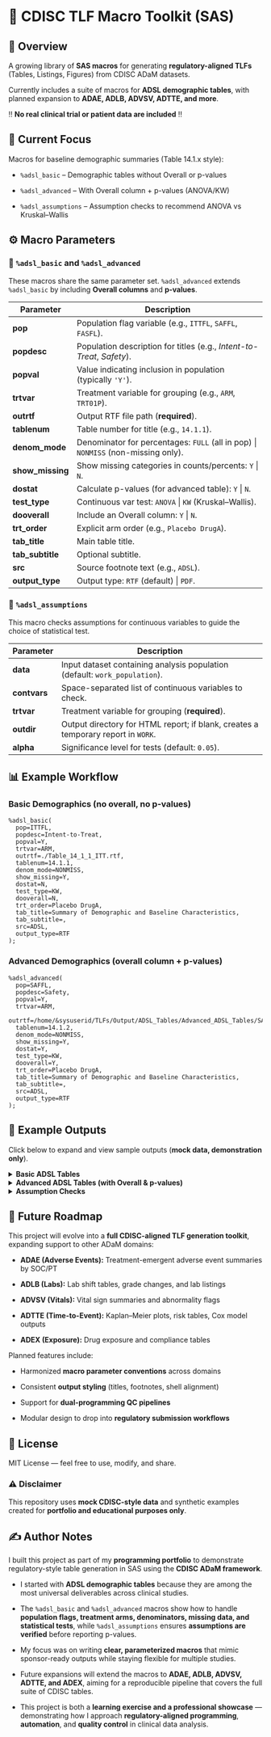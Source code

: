# 💾 CDISC TLF Macro Toolkit (SAS)

## 📌 Overview

A growing library of **SAS macros** for generating **regulatory-aligned TLFs** (Tables, Listings, Figures) from CDISC ADaM datasets.

Currently includes a suite of macros for **ADSL demographic tables**, with planned expansion to **ADAE, ADLB, ADVSV, ADTTE, and more**.

‼️ **No real clinical trial or patient data are included** ‼️

## 🤔 Current Focus

Macros for baseline demographic summaries (Table 14.1.x style):

-   `%adsl_basic` – Demographic tables without Overall or p-values

-   `%adsl_advanced` – With Overall column + p-values (ANOVA/KW)

-   `%adsl_assumptions` – Assumption checks to recommend ANOVA vs Kruskal–Wallis

## ⚙️ Macro Parameters

### 🔹 `%adsl_basic` and `%adsl_advanced`

These macros share the same parameter set. `%adsl_advanced` extends `%adsl_basic` by including **Overall columns** and **p-values**.

| Parameter        | Description                                                                 |
|------------------|-----------------------------------------------------------------------------|
| **pop**          | Population flag variable (e.g., `ITTFL`, `SAFFL`, `FASFL`).                 |
| **popdesc**      | Population description for titles (e.g., *Intent-to-Treat*, *Safety*).      |
| **popval**       | Value indicating inclusion in population (typically `'Y'`).                 |
| **trtvar**       | Treatment variable for grouping (e.g., `ARM`, `TRT01P`).                    |
| **outrtf**       | Output RTF file path (**required**).                                        |
| **tablenum**     | Table number for title (e.g., `14.1.1`).                                    |
| **denom_mode**   | Denominator for percentages: `FULL` (all in pop) \| `NONMISS` (non-missing only). |
| **show_missing** | Show missing categories in counts/percents: `Y` \| `N`.                     |
| **dostat**       | Calculate p-values (for advanced table): `Y` \| `N`.                        |
| **test_type**    | Continuous var test: `ANOVA` \| `KW` (Kruskal–Wallis).                      |
| **dooverall**    | Include an Overall column: `Y` \| `N`.                                      |
| **trt_order**    | Explicit arm order (e.g., `Placebo DrugA`).                                 |
| **tab_title**    | Main table title.                                                           |
| **tab_subtitle** | Optional subtitle.                                                          |
| **src**          | Source footnote text (e.g., `ADSL`).                                        |
| **output_type**  | Output type: `RTF` (default) \| `PDF`.  

### 🔹 `%adsl_assumptions`

This macro checks assumptions for continuous variables to guide the choice of statistical test.

| Parameter     | Description                                                                          |
|---------------|--------------------------------------------------------------------------------------|
| **data**      | Input dataset containing analysis population (default: `work_population`).           |
| **contvars**  | Space-separated list of continuous variables to check.                               |
| **trtvar**    | Treatment variable for grouping (**required**).                                      |
| **outdir**    | Output directory for HTML report; if blank, creates a temporary report in `WORK`.    |
| **alpha**     | Significance level for tests (default: `0.05`).    

## 📊 Example Workflow

### Basic Demographics (no overall, no p-values)

``` sas
%adsl_basic(
  pop=ITTFL,
  popdesc=Intent-to-Treat,
  popval=Y,
  trtvar=ARM,
  outrtf=./Table_14_1_1_ITT.rtf,
  tablenum=14.1.1,
  denom_mode=NONMISS,
  show_missing=Y,
  dostat=N,
  test_type=KW,
  dooverall=N,
  trt_order=Placebo DrugA,
  tab_title=Summary of Demographic and Baseline Characteristics,
  tab_subtitle=,
  src=ADSL,
  output_type=RTF
);
```

### Advanced Demographics (overall column + p-values)

``` sas
%adsl_advanced(
  pop=SAFFL,
  popdesc=Safety,
  popval=Y,
  trtvar=ARM,
  outrtf=/home/&sysuserid/TLFs/Output/ADSL_Tables/Advanced_ADSL_Tables/SAF_Population/Table_14_1_2_SAF.rtf,
  tablenum=14.1.2,
  denom_mode=NONMISS,
  show_missing=Y,
  dostat=Y,
  test_type=KW,
  dooverall=Y,
  trt_order=Placebo DrugA,
  tab_title=Summary of Demographic and Baseline Characteristics,
  tab_subtitle=,
  src=ADSL,
  output_type=RTF
);
```

## 📄 Example Outputs  

Click below to expand and view sample outputs (**mock data, demonstration only**).  

<details>
<summary><strong>Basic ADSL Tables</strong></summary>

- [ITT Population (Table 14.1.1, PDF)](Output/ADSL_Tables/Basic_ADSL_Tables/ITT_Population/Table_14_1_1_ITT.pdf)  
- [ITT Population (Table 14.1.1, RTF)](Output/ADSL_Tables/Basic_ADSL_Tables/ITT_Population/Table_14_1_1_ITT.rtf)  
- [SAF Population (Table 14.1.2, PDF)](Output/ADSL_Tables/Basic_ADSL_Tables/SAF_Population/Table_14_1_2_SAF.pdf)  
- [SAF Population (Table 14.1.2, RTF)](Output/ADSL_Tables/Basic_ADSL_Tables/SAF_Population/Table_14_1_2_SAF.rtf)  
- [FAS Population (Table 14.1.3, PDF)](Output/ADSL_Tables/Basic_ADSL_Tables/FAS_Population/Table_14_1_3_FAS.pdf)  
- [FAS Population (Table 14.1.3, RTF)](Output/ADSL_Tables/Basic_ADSL_Tables/FAS_Population/Table_14_1_3_FAS.rtf)  

</details>

<details>
<summary><strong>Advanced ADSL Tables (with Overall & p-values)</strong></summary>

- [ITT Population (Table 14.1.1, PDF)](Output/ADSL_Tables/Advanced_ADSL_Tables/ITT_Population/Table_14_1_1_ITT.pdf)  
- [ITT Population (Table 14.1.1, RTF)](Output/ADSL_Tables/Advanced_ADSL_Tables/ITT_Population/Table_14_1_1_ITT.rtf)  
- [SAF Population (Table 14.1.2, PDF)](Output/ADSL_Tables/Advanced_ADSL_Tables/SAF_Population/Table_14_1_2_SAF.pdf)  
- [SAF Population (Table 14.1.2, RTF)](Output/ADSL_Tables/Advanced_ADSL_Tables/SAF_Population/Table_14_1_2_SAF.rtf)  
- [FAS Population (Table 14.1.3, PDF)](Output/ADSL_Tables/Advanced_ADSL_Tables/FAS_Population/Table_14_1_3_FAS.pdf)  
- [FAS Population (Table 14.1.3, RTF)](Output/ADSL_Tables/Advanced_ADSL_Tables/FAS_Population/Table_14_1_3_FAS.rtf)  

</details>

<details>
<summary><strong>Assumption Checks</strong></summary>

- [PDF Report](Output/ADSL_Tables/ADSL_Assumptions/ADSL_Assumption_Checks.pdf)  
- [Log File (TXT)](Output/ADSL_Tables/ADSL_Assumptions/ADSL_Assumptions_Log.txt)  

</details>

## 🚀 Future Roadmap

This project will evolve into a **full CDISC-aligned TLF generation toolkit**, expanding support to other ADaM domains:

-   **ADAE (Adverse Events):** Treatment-emergent adverse event summaries by SOC/PT

-   **ADLB (Labs):** Lab shift tables, grade changes, and lab listings

-   **ADVSV (Vitals):** Vital sign summaries and abnormality flags

-   **ADTTE (Time-to-Event):** Kaplan–Meier plots, risk tables, Cox model outputs

-   **ADEX (Exposure):** Drug exposure and compliance tables

Planned features include:

-   Harmonized **macro parameter conventions** across domains

-   Consistent **output styling** (titles, footnotes, shell alignment)

-   Support for **dual-programming QC pipelines**

-   Modular design to drop into **regulatory submission workflows**

## 📜 License

MIT License — feel free to use, modify, and share.

### ⚠️ Disclaimer

This repository uses **mock CDISC-style data** and synthetic examples created for **portfolio and educational purposes only**.

## ✍️ Author Notes

I built this project as part of my **programming portfolio** to demonstrate regulatory-style table generation in SAS using the **CDISC ADaM framework**.

-   I started with **ADSL demographic tables** because they are among the most universal deliverables across clinical studies.

-   The `%adsl_basic` and `%adsl_advanced` macros show how to handle **population flags, treatment arms, denominators, missing data, and statistical tests**, while `%adsl_assumptions` ensures **assumptions are verified** before reporting p-values.

-   My focus was on writing **clear, parameterized macros** that mimic sponsor-ready outputs while staying flexible for multiple studies.

-   Future expansions will extend the macros to **ADAE, ADLB, ADVSV, ADTTE, and ADEX**, aiming for a reproducible pipeline that covers the full suite of CDISC tables.

-   This project is both a **learning exercise and a professional showcase** — demonstrating how I approach **regulatory-aligned programming**, **automation**, and **quality control** in clinical data analysis.
